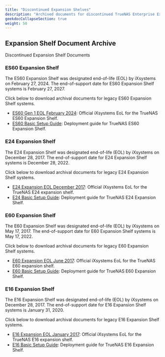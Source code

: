 ```yaml
---
title: "Discontinued Expansion Shelves"
description: "Archived documents for discontinued TrueNAS Enterprise Expansion Shelves."
geekdocCollapseSection: true
weight: 50
---
```

## Expansion Shelf Document Archive

Discontinued Expansion Shelf Documents

### ES60 Expansion Shelf

The ES60 Expansion Shelf was designated end-of-life (EOL) by iXsystems on February 27, 2024.
The end-of-support date for ES60 Expansion Shelf systems is February 27, 2027.

Click below to download archival documents for legacy ES60 Expansion Shelf systems.

* <a href="https://www.truenas.com/docs/files/ES60EOL.pdf" download>ES60 Gen 1 EOL February 2024</a>: Official iXsystems EoL for the TrueNAS ES60 Expansion Shelf.
* <a href="https://www.truenas.com/docs/files/ES60BSG1.94.pdf" download>ES60 Basic Setup Guide</a>: Deployment guide for TrueNAS ES60 Expansion Shelf.

### E24 Expansion Shelf

The E24 Expansion Shelf was designated end-of-life (EOL) by iXsystems on December 28, 2017.
The end-of-support date for E24 Expansion Shelf systems is December 28, 2022.

Click below to download archival documents for legacy E24 Expansion Shelf systems.

* <a href="https://www.truenas.com/docs/files/E24EOL.pdf" download>E24 Expansion EOL December 2017</a>: Official iXsystems EoL for the TrueNAS E24 expansion shelf.
* <a href="https://www.truenas.com/docs/files/E24BSGv1_0.pdf" download>E24 Basic Setup Guide</a>: Deployment guide for TrueNAS E24 Expansion Shelf.

### E60 Expansion Shelf

The E60 Expansion Shelf was designated end-of-life (EOL) by iXsystems on May 17, 2017.
The end-of-support date for E60 Expansion Shelf systems is May 17, 2022.

Click below to download archival documents for legacy E60 Expansion Shelf systems.

* <a href="https://www.truenas.com/docs/files/E60EOL.pdf" download>E60 Expansion EOL June 2017</a>: Official iXsystems EoL for the TrueNAS E60 expansion shelf.
* <a href="https://www.truenas.com/docs/files/E60BSGv1_0.pdf" download>E60 Basic Setup Guide</a>: Deployment guide for TrueNAS E60 Expansion Shelf.

### E16 Expansion Shelf

The E16 Expansion Shelf was designated end-of-life (EOL) by iXsystems on December 28, 2017.
The end-of-support date for E16 Expansion Shelf systems is January 31, 2020.

Click below to download archival documents for legacy E16 Expansion Shelf systems.

* <a href="https://www.truenas.com/docs/files/E16EOL.pdf" download>E16 Expansion EOL January 2017</a>: Official iXsystems EoL for the TrueNAS E16 expansion shelf.
* <a href="https://www.truenas.com/docs/files/E16BSGv1_0.pdf" download>E16 Basic Setup Guide</a>: Deployment guide for TrueNAS E16 Expansion Shelf.
